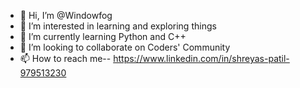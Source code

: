 - 👋 Hi, I’m @Windowfog
- 👀 I’m interested in learning and exploring things
- 🌱 I’m currently learning Python and C++
- 💞️ I’m looking to collaborate on Coders' Community 
- 📫 How to reach me--
https://www.linkedin.com/in/shreyas-patil-979513230
<!---
Windowfog/Windowfog is a ✨ special ✨ repository because its `README.md` (this file) appears on your GitHub profile.
You can click the Preview link to take a look at your changes.
--->
